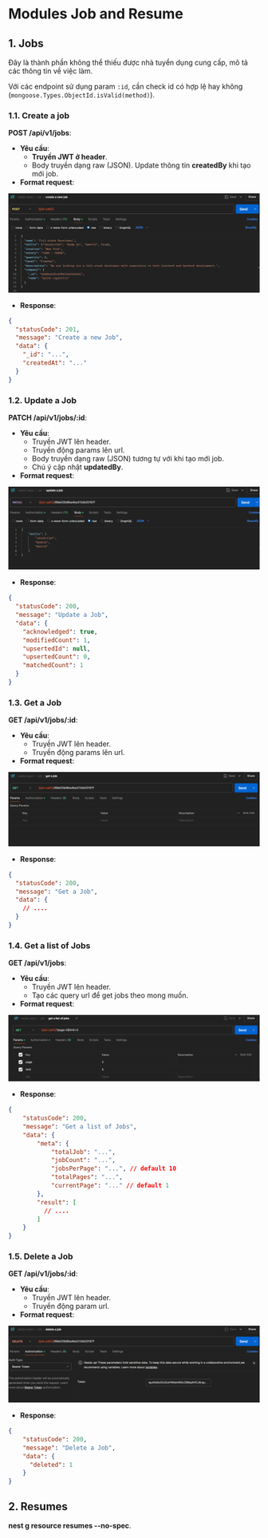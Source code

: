 # Modules Job and Resume

## 1. Jobs

Đây là thành phần không thể thiếu được nhà tuyển dụng cung cấp, mô tả các thông tin về việc làm.

Với các endpoint sử dụng param `:id`, cần check id có hợp lệ hay không (`mongoose.Types.ObjectId.isValid(method)`).

### 1.1. Create a job

**POST /api/v1/jobs**:

- **Yêu cầu**:
  - **Truyền JWT ở header**.
  - Body truyền dạng raw (JSON). Update thông tin **createdBy** khi tạo mới job.
- **Format request**:

![1.1.png](/images/Lesson16/1.1.png)

- **Response**:

```json
{
  "statusCode": 201,
  "message": "Create a new Job",
  "data": {
    "_id": "...",
    "createdAt": "..."
  }
}
```

### 1.2. Update a Job

**PATCH /api/v1/jobs/:id**:

- **Yêu cầu**:
  - Truyền JWT lên header.
  - Truyền động params lên url.
  - Body truyền dạng raw (JSON) tương tự với khi tạo mới job.
  - Chú ý cập nhật **updatedBy**.
- **Format request**:

![1.2.png](/images/Lesson16/1.2.png)

- **Response**:

```json
{
  "statusCode": 200,
  "message": "Update a Job",
  "data": {
    "acknowledged": true,
    "modifiedCount": 1,
    "upsertedId": null,
    "upsertedCount": 0,
    "matchedCount": 1
  }
}
```

### 1.3. Get a Job

**GET /api/v1/jobs/:id**:

- **Yêu cầu**:
  - Truyền JWT lên header.
  - Truyền động params lên url.
- **Format request**:

![1.3.png](/images/Lesson16/1.3.png)

- **Response**:

```json
{
  "statusCode": 200,
  "message": "Get a Job",
  "data": {
    // ....
  }
}
```

### 1.4. Get a list of Jobs

**GET /api/v1/jobs**:

- **Yêu cầu**:
  - Truyền JWT lên header.
  - Tạo các query url để get jobs theo mong muốn.
- **Format request**:

![1.4.png](/images/Lesson16/1.4.png)

- **Response**:

```json
{
    "statusCode": 200,
    "message": "Get a list of Jobs",
    "data": {
        "meta": {
            "totalJob": "...", 
            "jobCount": "...", 
            "jobsPerPage": "...", // default 10
            "totalPages": "...", 
            "currentPage": "..." // default 1
        },
        "result": [
          // ....
        ]
    }
}
```

### 1.5. Delete a Job

**GET /api/v1/jobs/:id**:

- **Yêu cầu**:
  - Truyền JWT lên header.
  - Truyền động param url.
- **Format request**:

![1.5.png](/images/Lesson16/1.5.png)

- **Response**:

```json
{
    "statusCode": 200,
    "message": "Delete a Job",
    "data": {
      "deleted": 1
    }
}
```

## 2. Resumes

**nest g resource resumes --no-spec**.
